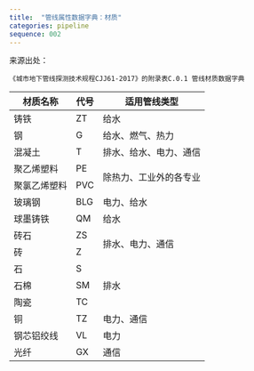 ```yaml
---
title:  "管线属性数据字典：材质"
categories: pipeline
sequence: 002
---
```


来源出处：

```text
《城市地下管线探测技术规程CJJ61-2017》的附录表C.0.1 管线材质数据字典
```

<table>
<thead>
<tr>
    <th class="w3-center">材质名称</th>
    <th class="w3-center">代号</th>
    <th class="w3-center">适用管线类型</th>
</tr>
</thead>
<tbody>
<tr>
    <td class="w3-center">铸铁</td>
    <td class="w3-center">ZT</td>
    <td class="w3-center">给水</td>
</tr>
<tr>
    <td class="w3-center">钢</td>
    <td class="w3-center">G</td>
    <td class="w3-center">给水、燃气、热力</td>
</tr>
<tr>
    <td class="w3-center">混凝土</td>
    <td class="w3-center">T</td>
    <td class="w3-center">排水、给水、电力、通信</td>
</tr>
<tr>
    <td class="w3-center">聚乙烯塑料</td>
    <td class="w3-center">PE</td>
    <td class="w3-center" rowspan="2">除热力、工业外的各专业</td>
</tr>
<tr>
    <td class="w3-center">聚氯乙烯塑料</td>
    <td class="w3-center">PVC</td>
</tr>
<tr>
    <td class="w3-center">玻璃钢</td>
    <td class="w3-center">BLG</td>
    <td class="w3-center">电力、给水</td>
</tr>
<tr>
    <td class="w3-center">球墨铸铁</td>
    <td class="w3-center">QM</td>
    <td class="w3-center">给水</td>
</tr>
<tr>
    <td class="w3-center">砖石</td>
    <td class="w3-center">ZS</td>
    <td class="w3-center" rowspan="2">排水、电力、通信</td>
</tr>
<tr>
    <td class="w3-center">砖</td>
    <td class="w3-center">Z</td>
</tr>
<tr>
    <td class="w3-center">石</td>
    <td class="w3-center">S</td>
    <td class="w3-center" rowspan="3">排水</td>
</tr>
<tr>
    <td class="w3-center">石棉</td>
    <td class="w3-center">SM</td>
</tr>
<tr>
    <td class="w3-center">陶瓷</td>
    <td class="w3-center">TC</td>
</tr>
<tr>
    <td class="w3-center">铜</td>
    <td class="w3-center">TZ</td>
    <td class="w3-center">电力、通信</td>
</tr>
<tr>
    <td class="w3-center">钢芯铝绞线</td>
    <td class="w3-center">VL</td>
    <td class="w3-center">电力</td>
</tr>
<tr>
    <td class="w3-center">光纤</td>
    <td class="w3-center">GX</td>
    <td class="w3-center">通信</td>
</tr>
</tbody>
</table>
